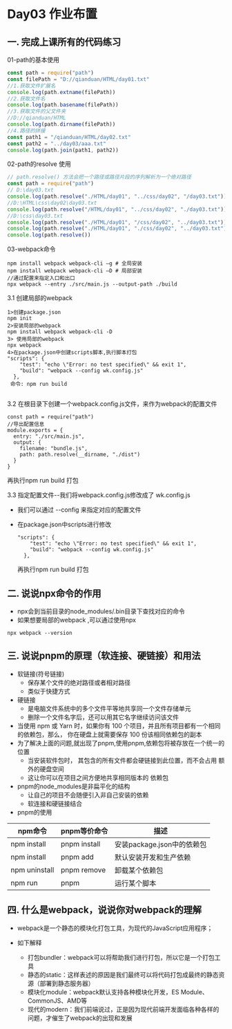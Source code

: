 # Day03 作业布置

## 一. 完成上课所有的代码练习

01-path的基本使用

```js
const path = require("path")
const filePath = "D://qianduan/HTML/day01.txt"
//1.获取文件扩展名
console.log(path.extname(filePath))
//2.获取文件名
console.log(path.basename(filePath))
//3.获取文件的父文件夹
//D://qianduan/HTML
console.log(path.dirname(filePath))
//4.路径的拼接
const path1 = "/qianduan/HTML/day02.txt"
const path2 = "../day03/aaa.txt"
console.log(path.join(path1, path2))
```

02-path的resolve 使用

```js
// path.resolve() 方法会把一个路径或路径片段的序列解析为一个绝对路径
const path = require("path")
// D:\day03.txt
console.log(path.resolve("./HTML/day01", "../css/day02", "/day03.txt"))
//D:\HTML\css\day02\day03.txt
console.log(path.resolve("/HTML/day01", "../css/day02", "./day03.txt"))
//D:\css\day03.txt
console.log(path.resolve("./HTML/day01", "/css/day02", "../day03.txt"))
console.log(path.resolve("./HTML/day01", "./css/day02", "../day03.txt"))
console.log(path.resolve())
```

03-webpack命令

```
npm install webpack webpack-cli –g # 全局安装
npm install webpack webpack-cli –D # 局部安装
//通过配置来指定入口和出口
npx webpack --entry ./src/main.js --output-path ./build
```

3.1 创建局部的webpack

```
1>创建package.json
npm init
2>安装局部的webpack
npm install webpack webpack-cli -D
3> 使用局部的webpack
npx webpack
4>在package.json中创建scripts脚本,执行脚本打包
"scripts": {
    "test": "echo \"Error: no test specified\" && exit 1",
    "build": "webpack --config wk.config.js"
  },
 命令: npm run build
  
```

3.2 在根目录下创建一个webpack.config.js文件，来作为webpack的配置文件

```
const path = require("path")
//导出配置信息
module.exports = {
  entry: "./src/main.js",
  output: {
    filename: "bundle.js",
    path: path.resolve(__dirname, "./dist")
  }
}
```

再执行npm run build 打包

3.3 指定配置文件--我们将webpack.config.js修改成了 wk.config.js

* 我们可以通过 --config 来指定对应的配置文件

* 在package.json中scripts进行修改

  ```
  "scripts": {
      "test": "echo \"Error: no test specified\" && exit 1",
      "build": "webpack --config wk.config.js"
    },
  
  ```

  再执行npm run build 打包

## 二. 说说npx命令的作用

* npx会到当前目录的node_modules/.bin目录下查找对应的命令
* 如果想要局部的webpack ,可以通过使用npx

```
npx webpack --version

```



## 三. 说说pnpm的原理（软连接、硬链接）和用法



* 软链接(符号链接)
  * 保存某个文件的绝对路径或者相对路径
  * 类似于快捷方式
* 硬链接
  * 是电脑文件系统中的多个文件平等地共享同一个文件存储单元
  *  删除一个文件名字后，还可以用其它名字继续访问该文件
*  当使用 npm 或 Yarn 时，如果你有 100 个项目，并且所有项目都有一个相同的依赖包，那么， 你在硬盘上就需要保存 100 份该相同依赖包的副本
* 为了解决上面的问题,就出现了pnpm,使用pnpm,依赖包将被存放在一个统一的位置
  *  当安装软件包时， 其包含的所有文件都会硬链接到此位置，而不会占用 额外的硬盘空间
  *  这让你可以在项目之间方便地共享相同版本的 依赖包
* pnpm的node_modules是非扁平化的结构
  * 让自己的项目不会随便引入非自己安装的依赖
  * 软连接和硬链接结合
* pnpm的使用

| npm命令             | pnpm等价命令      | 描述                       |
| ------------------- | ----------------- | -------------------------- |
| npm install         | pnpm install      | 安装package.json中的依赖包 |
| npm install <pcg>   | pnpm add <pcg>    | 默认安装开发和生产依赖     |
| npm uninstall <pcg> | pnpm remove <pcg> | 卸载某个依赖包             |
| npm run <cmd>       | pnpm <cmd>        | 运行某个脚本               |



## 四. 什么是webpack，说说你对webpack的理解

* webpack是一个静态的模块化打包工具，为现代的JavaScript应用程序；

* 如下解释
  * 打包bundler：webpack可以将帮助我们进行打包，所以它是一个打包工具
  * 静态的static：这样表述的原因是我们最终可以将代码打包成最终的静态资源（部署到静态服务器）
  * 模块化module：webpack默认支持各种模块化开发，ES Module、CommonJS、AMD等
  * 现代的modern：我们前端说过，正是因为现代前端开发面临各种各样的问题，才催生了webpack的出现和发展































































